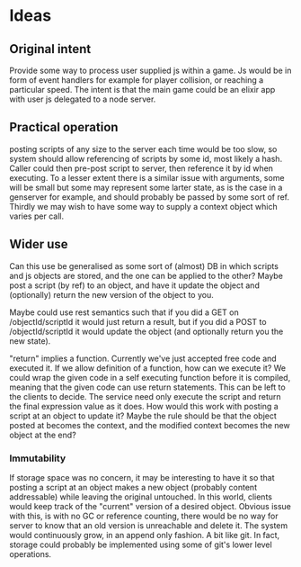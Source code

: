# Ideas

## Original intent
Provide some way to process user supplied js within a game. Js would be in form of event handlers for example for player collision, or reaching a particular speed. The intent is that the main game could be an elixir app with user js delegated to a node server.

## Practical operation
posting scripts of any size to the server each time would be too slow, so system should allow referencing of scripts by some id, most likely a hash. Caller could then pre-post script to server, then reference it by id when executing. To a lesser extent there is a similar issue with arguments, some will be small but some may represent some larter state, as is the case in a genserver for example, and should probably be passed by some sort of ref. Thirdly we may wish to have some way to supply a context object which varies per call.

## Wider use
Can this use be generalised as some sort of (almost) DB in which scripts and js objects are stored, and the one can be applied to the other? Maybe post a script (by ref) to an object, and have it update the object and (optionally) return the new version of the object to you.

Maybe could use rest semantics such that if you did a GET on /objectId/scriptId it would just return a result, but if you did a POST to /objectId/scriptId it would update the object (and optionally return you the new state).

"return" implies a function. Currently we've just accepted free code and executed it. If we allow definition of a function, how can we execute it? We could wrap the given code in a self executing function before it is compiled, meaning that the given code can use return statements. This can be left to the clients to decide. The service need only execute the script and return the final expression value as it does. How would this work with posting a script at an object to update it? Maybe the rule should be that the object posted at becomes the context, and the modified context becomes the new object at the end?

### Immutability
If storage space was no concern, it may be interesting to have it so that posting a script at an object makes a new object (probably content addressable) while leaving the original untouched. In this world, clients would keep track of the "current" version of a desired object. Obvious issue with this, is with no GC or reference counting, there would be no way for server to know that an old version is unreachable and delete it. The system would continuously grow, in an append only fashion. A bit like git. In fact, storage could probably be implemented using some of git's lower level operations.